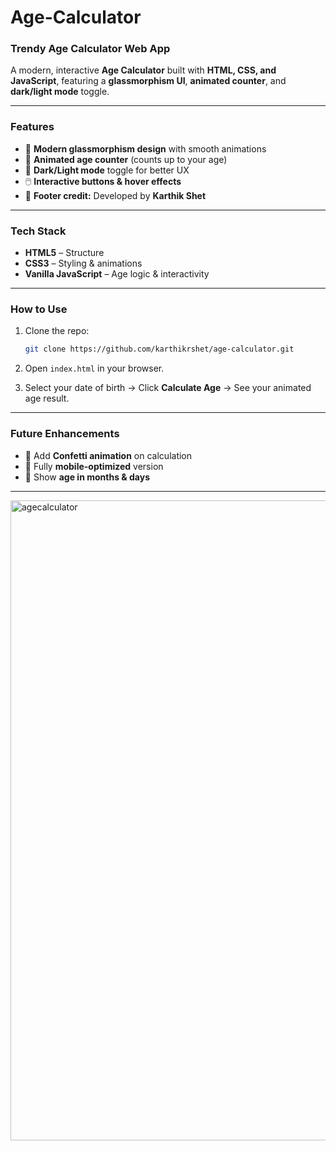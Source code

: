 # Age-Calculator
### **Trendy Age Calculator Web App**

A modern, interactive **Age Calculator** built with **HTML, CSS, and JavaScript**, featuring a **glassmorphism UI**, **animated counter**, and **dark/light mode** toggle.

---

### **Features**

* 🎨 **Modern glassmorphism design** with smooth animations
* 🔢 **Animated age counter** (counts up to your age)
* 🌙 **Dark/Light mode** toggle for better UX
* 🖱️ **Interactive buttons & hover effects**
* 👤 **Footer credit:** Developed by **Karthik Shet**

---

### **Tech Stack**

* **HTML5** – Structure
* **CSS3** – Styling & animations
* **Vanilla JavaScript** – Age logic & interactivity

---

### **How to Use**

1. Clone the repo:

   ```bash
   git clone https://github.com/karthikrshet/age-calculator.git
   ```
2. Open `index.html` in your browser.
3. Select your date of birth → Click **Calculate Age** → See your animated age result.

---

### **Future Enhancements**

* 🎉 Add **Confetti animation** on calculation
* 📱 Fully **mobile-optimized** version
* 📆 Show **age in months & days**

---
<img width="1024" height="1024" alt="agecalculator" src="https://github.com/user-attachments/assets/f73c8fbf-8f45-4998-a4a3-2acd0619f25f" />

